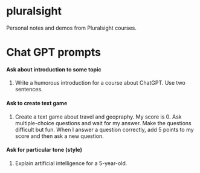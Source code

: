 # pluralsight

Personal notes and demos from Pluralsight courses.

# Chat GPT prompts

#### Ask about introduction to some topic

1. Write a humorous introduction for a course about ChatGPT. Use two sentences.

#### Ask to create text game

1. Create a text game about travel and geopraphy. My score is 0. Ask multiple-choice questions and wait for my answer. Make the questions difficult but fun. When I answer a question correctly, add 5 points to my score and then ask a new question.

#### Ask for particular tone (style)

1. Explain artificial intelligence for a 5-year-old.
